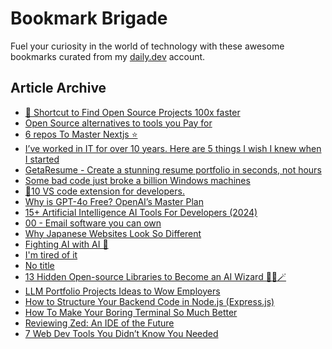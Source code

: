# Bookmark Brigade
Fuel your curiosity in the world of technology with these awesome bookmarks curated from my [daily.dev](https://app.daily.dev/Anmol-Baranwal) account.

## Article Archive

<!-- DAILY-DEV-BOOKMARKS:START -->
- [🎁 Shortcut to Find Open Source Projects 100x faster](https://app.daily.dev/posts/u20enHj7R?utm_source=rss&utm_medium=bookmarks&utm_campaign=iWZFqWGzJuZ3TMf4ZW9aZ)
- [Open Source alternatives to tools you Pay for](https://app.daily.dev/posts/gxwG9U2cF?utm_source=rss&utm_medium=bookmarks&utm_campaign=iWZFqWGzJuZ3TMf4ZW9aZ)
- [6 repos To Master Nextjs ⭐](https://app.daily.dev/posts/dQUmC4E0n?utm_source=rss&utm_medium=bookmarks&utm_campaign=iWZFqWGzJuZ3TMf4ZW9aZ)
- [I’ve worked in IT for over 10 years. Here are 5 things I wish I knew when I started](https://app.daily.dev/posts/oJdMug7vN?utm_source=rss&utm_medium=bookmarks&utm_campaign=iWZFqWGzJuZ3TMf4ZW9aZ)
- [GetaResume - Create a stunning resume portfolio in seconds, not hours](https://app.daily.dev/posts/vL3ZIQ1Nu?utm_source=rss&utm_medium=bookmarks&utm_campaign=iWZFqWGzJuZ3TMf4ZW9aZ)
- [Some bad code just broke a billion Windows machines](https://app.daily.dev/posts/WWyvASV4m?utm_source=rss&utm_medium=bookmarks&utm_campaign=iWZFqWGzJuZ3TMf4ZW9aZ)
- [🤯10 VS code extension for developers.](https://app.daily.dev/posts/DUlx08fvq?utm_source=rss&utm_medium=bookmarks&utm_campaign=iWZFqWGzJuZ3TMf4ZW9aZ)
- [Why is GPT-4o Free? OpenAI’s Master Plan](https://app.daily.dev/posts/jK52vTSGs?utm_source=rss&utm_medium=bookmarks&utm_campaign=iWZFqWGzJuZ3TMf4ZW9aZ)
- [15+ Artificial Intelligence AI Tools For Developers &lpar;2024&rpar;](https://app.daily.dev/posts/YJI4bn5by?utm_source=rss&utm_medium=bookmarks&utm_campaign=iWZFqWGzJuZ3TMf4ZW9aZ)
- [00 - Email software you can own](https://app.daily.dev/posts/nNtEdBh0Z?utm_source=rss&utm_medium=bookmarks&utm_campaign=iWZFqWGzJuZ3TMf4ZW9aZ)
- [Why Japanese Websites Look So Different](https://app.daily.dev/posts/liCW6jvKb?utm_source=rss&utm_medium=bookmarks&utm_campaign=iWZFqWGzJuZ3TMf4ZW9aZ)
- [Fighting AI with AI 🥊](https://app.daily.dev/posts/VjFCyztDd?utm_source=rss&utm_medium=bookmarks&utm_campaign=iWZFqWGzJuZ3TMf4ZW9aZ)
- [I&#39;m tired of it](https://app.daily.dev/posts/0iIH0PVPe?utm_source=rss&utm_medium=bookmarks&utm_campaign=iWZFqWGzJuZ3TMf4ZW9aZ)
- [No title](https://app.daily.dev/posts/xtAT0X8Ln?utm_source=rss&utm_medium=bookmarks&utm_campaign=iWZFqWGzJuZ3TMf4ZW9aZ)
- [13 Hidden Open-source Libraries to Become an AI Wizard 🧙‍♂️🪄](https://app.daily.dev/posts/oBrFbv2p2?utm_source=rss&utm_medium=bookmarks&utm_campaign=iWZFqWGzJuZ3TMf4ZW9aZ)
- [LLM Portfolio Projects Ideas to Wow Employers](https://app.daily.dev/posts/15j3VZQxc?utm_source=rss&utm_medium=bookmarks&utm_campaign=iWZFqWGzJuZ3TMf4ZW9aZ)
- [How to Structure Your Backend Code in Node.js &lpar;Express.js&rpar;](https://app.daily.dev/posts/B1YyVSe3C?utm_source=rss&utm_medium=bookmarks&utm_campaign=iWZFqWGzJuZ3TMf4ZW9aZ)
- [How To Make Your Boring Terminal So Much Better](https://app.daily.dev/posts/6IjuzuplN?utm_source=rss&utm_medium=bookmarks&utm_campaign=iWZFqWGzJuZ3TMf4ZW9aZ)
- [Reviewing Zed: An IDE of the Future](https://app.daily.dev/posts/hyzA7PbBo?utm_source=rss&utm_medium=bookmarks&utm_campaign=iWZFqWGzJuZ3TMf4ZW9aZ)
- [7 Web Dev Tools You Didn’t Know You Needed](https://app.daily.dev/posts/mGNIlxrQ9?utm_source=rss&utm_medium=bookmarks&utm_campaign=iWZFqWGzJuZ3TMf4ZW9aZ)
<!-- DAILY-DEV-BOOKMARKS:END -->

